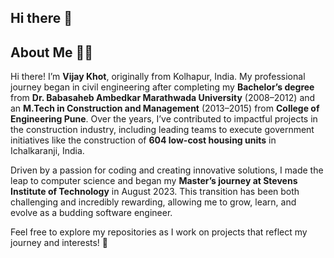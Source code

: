 ## Hi there 👋

<!--
**vijaybkhot/vijaybkhot** is a ✨ _special_ ✨ repository because its `README.md` (this file) appears on your GitHub profile.

Here are some ideas to get you started:

- 🔭 I’m currently working on ...
- 🌱 I’m currently learning ...
- 👯 I’m looking to collaborate on ...
- 🤔 I’m looking for help with ...
- 💬 Ask me about ...
- 📫 How to reach me: ...
- 😄 Pronouns: ...
- ⚡ Fun fact: ...
-->
## About Me 👨‍💻  

Hi there! I’m **Vijay Khot**, originally from Kolhapur, India. My professional journey began in civil engineering after completing my **Bachelor’s degree** from **Dr. Babasaheb Ambedkar Marathwada University** (2008–2012) and an **M.Tech in Construction and Management** (2013–2015) from **College of Engineering Pune**. Over the years, I’ve contributed to impactful projects in the construction industry, including leading teams to execute government initiatives like the construction of **604 low-cost housing units** in Ichalkaranji, India.  

Driven by a passion for coding and creating innovative solutions, I made the leap to computer science and began my **Master’s journey at Stevens Institute of Technology** in August 2023. This transition has been both challenging and incredibly rewarding, allowing me to grow, learn, and evolve as a budding software engineer.  

Feel free to explore my repositories as I work on projects that reflect my journey and interests! 🚀  
